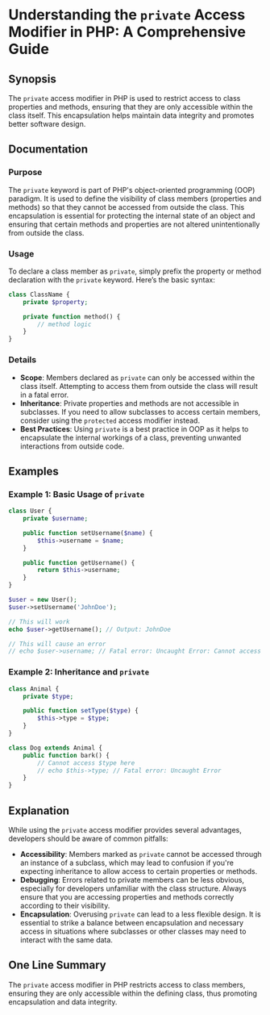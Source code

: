 <!--
Meta Description: # Understanding the `private` Access Modifier in PHP: A Comprehensive Guide ## Synopsis The `private` access modifier in PHP is used to restrict acces...
Meta Keywords: private, class, access, php, user
-->

# Understanding the `private` Access Modifier in PHP: A Comprehensive Guide

## Synopsis
The `private` access modifier in PHP is used to restrict access to class properties and methods, ensuring that they are only accessible within the class itself. This encapsulation helps maintain data integrity and promotes better software design.

## Documentation

### Purpose
The `private` keyword is part of PHP's object-oriented programming (OOP) paradigm. It is used to define the visibility of class members (properties and methods) so that they cannot be accessed from outside the class. This encapsulation is essential for protecting the internal state of an object and ensuring that certain methods and properties are not altered unintentionally from outside the class.

### Usage
To declare a class member as `private`, simply prefix the property or method declaration with the `private` keyword. Here’s the basic syntax:

```php
class ClassName {
    private $property;

    private function method() {
        // method logic
    }
}
```

### Details
- **Scope**: Members declared as `private` can only be accessed within the class itself. Attempting to access them from outside the class will result in a fatal error.
- **Inheritance**: Private properties and methods are not accessible in subclasses. If you need to allow subclasses to access certain members, consider using the `protected` access modifier instead.
- **Best Practices**: Using `private` is a best practice in OOP as it helps to encapsulate the internal workings of a class, preventing unwanted interactions from outside code.

## Examples

### Example 1: Basic Usage of `private`
```php
class User {
    private $username;

    public function setUsername($name) {
        $this->username = $name;
    }

    public function getUsername() {
        return $this->username;
    }
}

$user = new User();
$user->setUsername('JohnDoe');

// This will work
echo $user->getUsername(); // Output: JohnDoe

// This will cause an error
// echo $user->username; // Fatal error: Uncaught Error: Cannot access private property User::$username
```

### Example 2: Inheritance and `private`
```php
class Animal {
    private $type;

    public function setType($type) {
        $this->type = $type;
    }
}

class Dog extends Animal {
    public function bark() {
        // Cannot access $type here
        // echo $this->type; // Fatal error: Uncaught Error
    }
}
```

## Explanation
While using the `private` access modifier provides several advantages, developers should be aware of common pitfalls:

- **Accessibility**: Members marked as `private` cannot be accessed through an instance of a subclass, which may lead to confusion if you're expecting inheritance to allow access to certain properties or methods.
- **Debugging**: Errors related to private members can be less obvious, especially for developers unfamiliar with the class structure. Always ensure that you are accessing properties and methods correctly according to their visibility.
- **Encapsulation**: Overusing `private` can lead to a less flexible design. It is essential to strike a balance between encapsulation and necessary access in situations where subclasses or other classes may need to interact with the same data.

## One Line Summary
The `private` access modifier in PHP restricts access to class members, ensuring they are only accessible within the defining class, thus promoting encapsulation and data integrity.